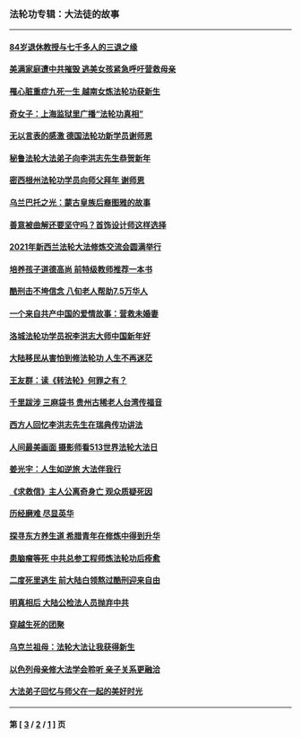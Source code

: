 ### 法轮功专辑：大法徒的故事
---
#### [84岁退休教授与七千多人的三退之缘](../../pages/nf1147481/n13796650.md?10310430) 
#### [美满家庭遭中共摧毁 逃美女孩紧急呼吁营救母亲](../../pages/nf1147481/n13792859.md?10310430) 
#### [罹心脏重症九死一生 越南女炼法轮功获新生](../../pages/nf1147481/n13732766.md?10310430) 
#### [奇女子：上海监狱里广播“法轮功真相”](../../pages/nf1147481/n13726443.md?10310430) 
#### [无以言表的感激 德国法轮功新学员谢师恩](../../pages/nf1147481/n13543790.md?10310430) 
#### [秘鲁法轮大法弟子向李洪志先生恭贺新年](../../pages/nf1147481/n13540182.md?10310430) 
#### [密西根州法轮功学员向师父拜年 谢师恩](../../pages/nf1147481/n13538183.md?10310430) 
#### [乌兰巴托之光：蒙古皇族后裔图雅的故事](../../pages/nf1147481/n13155759.md?10310430) 
#### [善意被曲解还要坚守吗？首饰设计师这样选择](../../pages/nf1147481/n13077575.md?10310430) 
#### [2021年新西兰法轮大法修炼交流会圆满举行](../../pages/nf1147481/n13033149.md?10310430) 
#### [培养孩子道德高尚 前特级教师推荐一本书](../../pages/nf1147481/n12938640.md?10310430) 
#### [酷刑击不垮信念 八旬老人帮助7.5万华人](../../pages/nf1147481/n12880712.md?10310430) 
#### [一个来自共产中国的爱情故事：营救未婚妻](../../pages/nf1147481/n12778386.md?10310430) 
#### [洛城法轮功学员祝李洪志大师中国新年好](../../pages/nf1147481/n12724685.md?10310430) 
#### [大陆移民从害怕到修法轮功 人生不再迷茫](../../pages/nf1147481/n12414325.md?10310430) 
#### [王友群：读《转法轮》何罪之有？](../../pages/nf1147481/n12408647.md?10310430) 
#### [千里跋涉 三麻袋书 贵州古稀老人台湾传福音](../../pages/nf1147481/n12198750.md?10310430) 
#### [西方人回忆李洪志先生在瑞典传功讲法](../../pages/nf1147481/n12099607.md?10310430) 
#### [人间最美画面 摄影师看513世界法轮大法日](../../pages/nf1147481/n12094118.md?10310430) 
#### [姜光宇：人生如逆旅 大法伴我行](../../pages/nf1147481/n12088664.md?10310430) 
#### [《求救信》主人公离奇身亡 观众质疑死因](../../pages/nf1147481/n11845215.md?10310430) 
#### [历经磨难 尽显英华](../../pages/nf1147481/n11723297.md?10310430) 
#### [探寻东方养生道 希腊青年在修炼中得到升华](../../pages/nf1147481/n11494502.md?10310430) 
#### [患脑瘤等死 中共总参工程师炼法轮功后痊愈](../../pages/nf1147481/n11466682.md?10310430) 
#### [二度死里逃生 前大陆白领熬过酷刑迎来自由](../../pages/nf1147481/n11368594.md?10310430) 
#### [明真相后 大陆公检法人员抛弃中共](../../pages/nf1147481/n11358618.md?10310430) 
#### [穿越生死的团聚](../../pages/nf1147481/n11258922.md?10310430) 
#### [乌克兰祖母：法轮大法让我获得新生](../../pages/nf1147481/n11269457.md?10310430) 
#### [以色列母亲修大法学会聆听 亲子关系更融洽](../../pages/nf1147481/n11268195.md?10310430) 
#### [大法弟子回忆与师父在一起的美好时光](../../pages/nf1147481/n11267759.md?10310430) 

---
#### 第 [ [3](./3.md?10310430) / [2](./2.md?10310430) / [1](./1.md?10310430) ] 页
